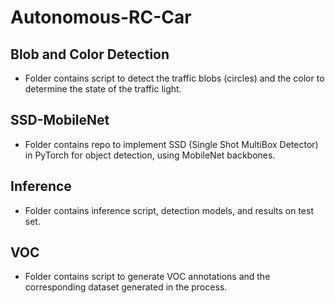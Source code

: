 # Autonomous-RC-Car

## Blob and Color Detection

- Folder contains script to detect the traffic blobs (circles) and the color to determine the state of the traffic light.

## SSD-MobileNet

- Folder contains repo to implement SSD (Single Shot MultiBox Detector) in PyTorch for object detection, using MobileNet backbones.

## Inference

- Folder contains inference script, detection models, and results on test set.

## VOC

- Folder contains script to generate VOC annotations and the corresponding dataset generated in the process.

